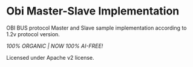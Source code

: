 # Obi Master-Slave Implementation
OBI BUS protocol Master and Slave sample implementation according to
1.2v protocol version.

*100% ORGANIC | NOW 100% AI-FREE!*

Licensed under Apache v2 license.
